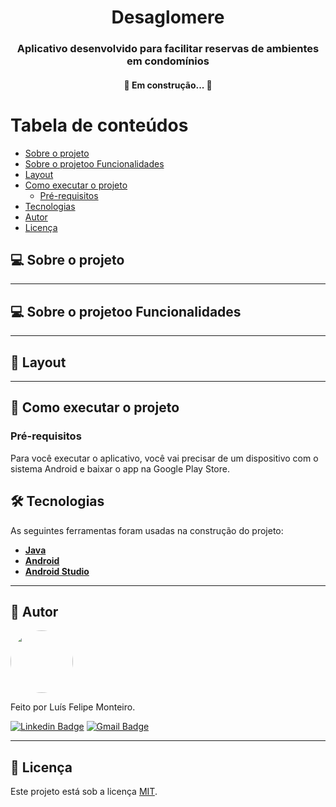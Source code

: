 <h1 align="center">
    Desaglomere
</h1>

<h3 align="center">
    Aplicativo desenvolvido para facilitar reservas de ambientes em condomínios
</h3>

<h4 align="center">
	🚧   Em construção...  🚧
</h4>

Tabela de conteúdos
=================
<!--ts-->
   * [Sobre o projeto](#-sobre-o-projeto)
   * [Sobre o projetoo Funcionalidades](#-sobre-o-projetoo-funcionalidades)
   * [Layout](#-layout)
   * [Como executar o projeto](#-como-executar-o-projeto)
     * [Pré-requisitos](#pré-requisitos)
   * [Tecnologias](#-tecnologias)
   * [Autor](#-autor)
   * [Licença](#-licença)
<!--te-->


## 💻 Sobre o projeto


---

## 💻 Sobre o projetoo Funcionalidades


---

## 🎨 Layout



---

## 🚀 Como executar o projeto

### Pré-requisitos

Para você executar o aplicativo, você vai precisar de um dispositivo com o sistema Android e baixar o app na Google Play Store.

## 🛠 Tecnologias

As seguintes ferramentas foram usadas na construção do projeto:

-   **[Java](https://www.java.com/pt-BR/)**
-   **[Android](https://www.android.com/intl/pt-BR_br/)**
-   **[Android Studio](https://developer.android.com/studio)**

---

## 🦸 Autor

<img style="border-radius: 50%;" src="https://media-exp1.licdn.com/dms/image/C4D03AQGoMplHxSTKFQ/profile-displayphoto-shrink_800_800/0/1589132972359?e=1643846400&v=beta&t=CP1STbPumqTKfR4JRd_4FzoQOV1Ig21onnNNUJ-CBJk" width="100px;" alt=""/>

Feito por Luís Felipe Monteiro.

[![Linkedin Badge](https://img.shields.io/badge/LinkedIn-0077B5?style=for-the-badge&logo=linkedin&logoColor=white)](https://www.linkedin.com/in/lu%C3%ADs-felipe-monteiro/)
[![Gmail Badge](https://img.shields.io/badge/Gmail-D14836?style=for-the-badge&logo=gmail&logoColor=white)](mailto:felipemonteirose@gmail.com)

---

## 📝 Licença

Este projeto está sob a licença [MIT](./LICENSE).
